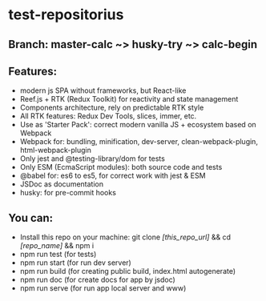 # test-repositorius

## Branch: master-calc ~> husky-try ~> calc-begin

## Features:

-   modern js SPA without frameworks, but React-like
-   Reef.js + RTK (Redux Toolkit) for reactivity and state management
-   Components architecture, rely on predictable RTK style
-   All RTK features: Redux Dev Tools, slices, immer, etc.
-   Use as 'Starter Pack': correct modern vanilla JS + ecosystem based on Webpack
-   Webpack for: bundling, minification, dev-server, clean-webpack-plugin, html-webpack-plugin
-   Only jest and @testing-library/dom for tests
-   Only ESM (EcmaScript modules): both source code and tests
-   @babel for: es6 to es5, for correct work with jest & ESM
-   JSDoc as documentation
-   husky: for pre-commit hooks

## You can:

-   Install this repo on your machine: git clone _[this_repo_url]_ && cd _[repo_name]_ && npm i
-   npm run test (for tests)
-   npm run start (for run dev server)
-   npm run build (for creating public build, index.html autogenerate)
-   npm run doc (for create docs for app by jsdoc)
-   npm run serve (for run app local server and www)

